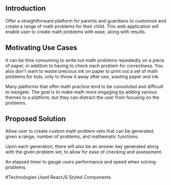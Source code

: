 ## Introduction
Offer a straightforward platform for parents and guardians to customize and create a range of math problems for their child. This web application will enable user to create math problems with ease, along with results.

## Motivating Use Cases
It can be time consuming to write out math problems repeatedly on a piece of paper, in addition to having to check each problem for correctness. You also don't want to waste precious ink on paper to print out a set of math problems for kids, only to throw it away after use, wasting paper and ink.

Many platforms that offer math practice tend to be convoluted and difficult to navigate. The goal is to make math more engaging by adding various themes to a platform, but they can distract the user from focusing on the problems.

## Proposed Solution
Allow user to create custom math problem sets that can be generated, given a range, number of problems, and mathematic functions.

Upon each generation, there will also be an answer key generated along with the given problem set, to allow for ease of checking and assessment.

An elapsed timer to gauge users performance and speed when solving problems.

#Technologies Used
ReactJS
Styled Components

